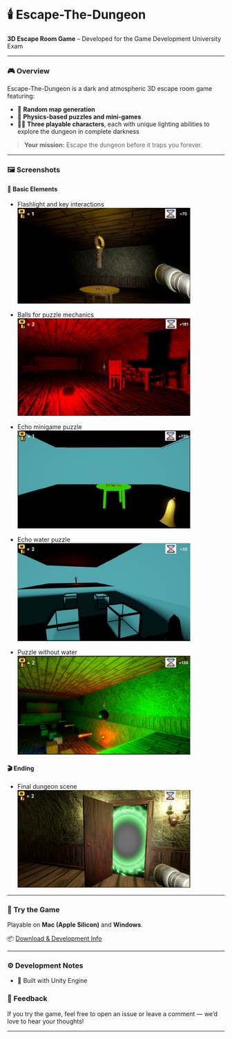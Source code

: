 # 🕯️ Escape-The-Dungeon

**3D Escape Room Game** – Developed for the Game Development University Exam

---

### 🎮 Overview
Escape-The-Dungeon is a dark and atmospheric 3D escape room game featuring:

- 🧩 **Random map generation**
- 🧲 **Physics-based puzzles and mini-games**
- 🕵️‍♀️ **Three playable characters**, each with unique lighting abilities to explore the dungeon in complete darkness

> **Your mission:** Escape the dungeon before it traps you forever.

---

### 🖼️ Screenshots

#### 🧱 Basic Elements

- Flashlight and key interactions  
  <img src="./Images/basic-key-flashlight.PNG" alt="FlashLight Character" width="400"/>

- Balls for puzzle mechanics  
  <img src="./Images/balls.PNG" alt="Character with Balls" width="400"/>

- Echo minigame puzzle  
  <img src="./Images/echo-minigame.PNG" alt="Echo Character" width="400"/>

- Echo water puzzle  
  <img src="./Images/echo-water-2.PNG" alt="Echo In Water Room" width="400"/>

- Puzzle without water  
  <img src="./Images/no-water-balls.PNG" alt="Empty Water Room" width="400"/>

#### 🎬 Ending

- Final dungeon scene  
  <img src="./Images/the-end.PNG" alt="The End" width="400"/>

---

### 🚀 Try the Game

Playable on **Mac (Apple Silicon)** and **Windows**.

📦 [Download & Development Info](https://drive.google.com/drive/folders/1erUmX34KVED94jPAI2y2jboKP1-At1aX)

---

### ⚙️ Development Notes

- 🧱 Built with Unity Engine

### 💬 Feedback

If you try the game, feel free to open an issue or leave a comment — we’d love to hear your thoughts!

---
